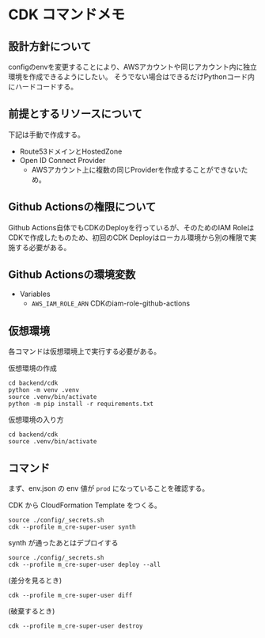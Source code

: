 # CDK コマンドメモ

## 設計方針について

configのenvを変更することにより、AWSアカウントや同じアカウント内に独立環境を作成できるようにしたい。
そうでない場合はできるだけPythonコード内にハードコードする。

## 前提とするリソースについて

下記は手動で作成する。

- Route53ドメインとHostedZone
- Open ID Connect Provider
  - AWSアカウント上に複数の同じProviderを作成することができないため。

## Github Actionsの権限について

Github Actions自体でもCDKのDeployを行っているが、そのためのIAM RoleはCDKで作成したものため、初回のCDK Deployはローカル環境から別の権限で実施する必要がある。

## Github Actionsの環境変数

- Variables
  - `AWS_IAM_ROLE_ARN` CDKのiam-role-github-actions

## 仮想環境

各コマンドは仮想環境上で実行する必要がある。

仮想環境の作成

```
cd backend/cdk
python -m venv .venv
source .venv/bin/activate
python -m pip install -r requirements.txt
```

仮想環境の入り方

```
cd backend/cdk
source .venv/bin/activate
```

## コマンド

まず、env.json の env 値が `prod` になっていることを確認する。

CDK から CloudFormation Template をつくる。

```
source ./config/_secrets.sh
cdk --profile m_cre-super-user synth
```

synth が通ったあとはデプロイする

```
source ./config/_secrets.sh
cdk --profile m_cre-super-user deploy --all
```

(差分を見るとき)

```
cdk --profile m_cre-super-user diff
```

(破棄するとき)

```
cdk --profile m_cre-super-user destroy
```
